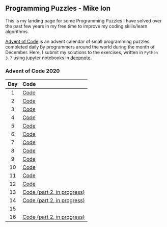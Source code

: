 ## Programming Puzzles - Mike Ion

This is my landing page for some Programming Puzzles I have solved over the past few years in my free time to improve my coding skills/learn algorithms.

[Advent of Code](https://adventofcode.com) is an advent calendar of small programming puzzles completed daily by programmers around the world 
during the month of December. Here, I submit my solutions to the exercises, written in `Python 3.7` using jupyter notebooks in [deepnote](http://deepnote.com). 


### Advent of Code 2020

| Day |  Code            |
|:---:|:----------------|
|  1  | [Code](https://github.com/mikeion/AdventofCode2020/blob/main/solutions/day01.ipynb)               |
|  2  |   [Code](https://github.com/mikeion/AdventofCode2020/blob/main/solutions/day02.ipynb)               |
|  3  |   [Code](https://github.com/mikeion/AdventofCode2020/blob/main/solutions/day03.ipynb)               |
|  4  |  [Code](https://github.com/mikeion/AdventofCode2020/blob/main/solutions/day04.ipynb)               |
|  5  |   [Code](https://github.com/mikeion/AdventofCode2020/blob/main/solutions/day05.ipynb)               |
|  6  |   [Code](https://github.com/mikeion/AdventofCode2020/blob/main/solutions/day06.ipynb)               |
|  7  | [Code](https://github.com/mikeion/AdventofCode2020/blob/main/solutions/day07.ipynb)              |
|  8  |  [Code](https://github.com/mikeion/AdventofCode2020/blob/main/solutions/day08.ipynb)              |
|  9  |  [Code](https://github.com/mikeion/AdventofCode2020/blob/main/solutions/day09.ipynb)              |
|  10 |  [Code](https://github.com/mikeion/AdventofCode2020/blob/main/solutions/day10.ipynb)               |
|  11 |  [Code](https://github.com/mikeion/AdventofCode2020/blob/main/solutions/day11.ipynb)               |
|  12 |  [Code](https://github.com/mikeion/AdventofCode2020/blob/main/solutions/day12.ipynb)               |
|  13 |  [Code (part 2, in progress)](https://github.com/mikeion/AdventofCode2020/blob/main/solutions/day13.ipynb)               |
|  14 | [Code (part 2, in progress)](https://github.com/mikeion/AdventofCode2020/blob/main/solutions/day14.ipynb)               |
|  15 |                       |
|  16 | [Code (part 2, in progress)](https://github.com/mikeion/AdventofCode2020/blob/main/solutions/day16.ipynb)           


